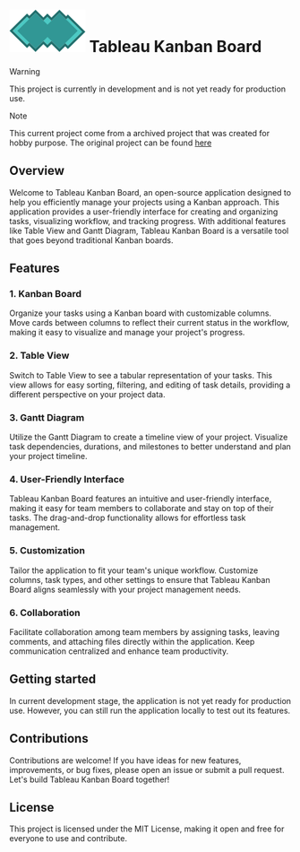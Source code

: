 
# ![Tableau Logo](./public/favicon.svg)  Tableau Kanban Board

> [!WARNING]
> This project is currently in development and is not yet ready for production use.

> [!NOTE]
> This current project come from a archived project that was created for hobby purpose. The original project can be found [here](https://github.com/jeremy93-2008/tableau)

## Overview
Welcome to Tableau Kanban Board, an open-source application designed to help you efficiently manage your projects using a Kanban approach. This application provides a user-friendly interface for creating and organizing tasks, visualizing workflow, and tracking progress. With additional features like Table View and Gantt Diagram, Tableau Kanban Board is a versatile tool that goes beyond traditional Kanban boards.

## Features
### 1. Kanban Board
   Organize your tasks using a Kanban board with customizable columns. Move cards between columns to reflect their current status in the workflow, making it easy to visualize and manage your project's progress.

### 2. Table View
   Switch to Table View to see a tabular representation of your tasks. This view allows for easy sorting, filtering, and editing of task details, providing a different perspective on your project data.

### 3. Gantt Diagram
   Utilize the Gantt Diagram to create a timeline view of your project. Visualize task dependencies, durations, and milestones to better understand and plan your project timeline.

### 4. User-Friendly Interface
   Tableau Kanban Board features an intuitive and user-friendly interface, making it easy for team members to collaborate and stay on top of their tasks. The drag-and-drop functionality allows for effortless task management.

### 5. Customization
   Tailor the application to fit your team's unique workflow. Customize columns, task types, and other settings to ensure that Tableau Kanban Board aligns seamlessly with your project management needs.

### 6. Collaboration
   Facilitate collaboration among team members by assigning tasks, leaving comments, and attaching files directly within the application. Keep communication centralized and enhance team productivity.

## Getting started
   In current development stage, the application is not yet ready for production use. However, you can still run the application locally to test out its features.

## Contributions
Contributions are welcome! If you have ideas for new features, improvements, or bug fixes, please open an issue or submit a pull request. Let's build Tableau Kanban Board together!

## License
This project is licensed under the MIT License, making it open and free for everyone to use and contribute.
